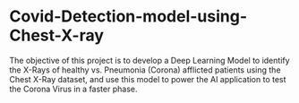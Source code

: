 # Covid-Detection-model-using-Chest-X-ray
The objective of this project is to develop a Deep Learning Model to identify the X-Rays of healthy vs. Pneumonia (Corona) afflicted patients using the Chest X-Ray dataset, and use this model to power the AI application to test the Corona Virus in a faster phase.
